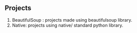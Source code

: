 ## Projects

1) BeautifulSoup : projects made using beautifulsoup library.
2) Native: projects using native/ standard python library.